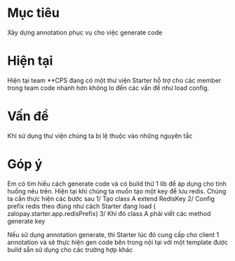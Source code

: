 # Mục tiêu 
Xây dựng annotation phục vụ cho việc generate code 

# Hiện tại 
Hiện tại team **CPS đang có một thư viện Starter hỗ trợ cho các member trong team code nhanh hơn không lo đến các vấn đề như load config.

# Vấn đề 
Khi sử dụng thư viện chúng ta bị lệ thuộc vào những nguyên tắc 

# Góp ý 
Em có tìm hiểu cách generate code và có build thử 1 lib để áp dụng cho tình huống nêu trên. 
Hiện tại khi chúng ta muốn tạo một key để lưu redis. Chúng ta cần thực hiện các bước sau 
1/ Tạo class A extend RedisKey 
2/ Config prefix redis theo đúng như cách Starter đang load ( zalopay.starter.app.redisPrefix)
3/ Khi đó class A phải viết các method generate key 

Nếu sử dụng annotation generate, thì Starter lúc đó cung cấp cho client 1 annotation và sẽ thực hiện gen code bên trong nội tại với một template được build sẵn sử dụng cho các trường hợp khác 


